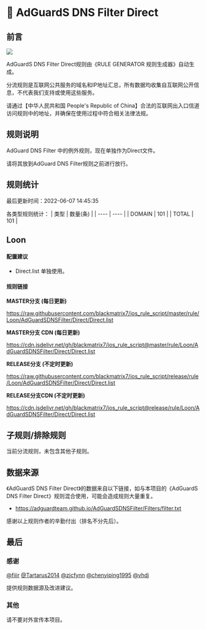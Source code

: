 # 🧸 AdGuardS DNS Filter Direct

## 前言

![](https://shields.io/badge/-移除重复规则-ff69b4) 

AdGuardS DNS Filter Direct规则由《RULE GENERATOR 规则生成器》自动生成。

分流规则是互联网公共服务的域名和IP地址汇总，所有数据均收集自互联网公开信息，不代表我们支持或使用这些服务。

请通过【中华人民共和国 People's Republic of China】合法的互联网出入口信道访问规则中的地址，并确保在使用过程中符合相关法律法规。

## 规则说明
AdGuard DNS Filter 中的例外规则，现在单独作为Direct文件。

请将其放到AdGuard DNS Filter规则之前进行放行。

## 规则统计

最后更新时间：2022-06-07 14:45:35

各类型规则统计：
| 类型 | 数量(条)  | 
| ---- | ----  |
| DOMAIN | 101  | 
| TOTAL | 101  | 


## Loon 

#### 配置建议
- Direct.list 单独使用。

#### 规则链接
**MASTER分支 (每日更新)**

https://raw.githubusercontent.com/blackmatrix7/ios_rule_script/master/rule/Loon/AdGuardSDNSFilter/Direct/Direct.list

**MASTER分支 CDN (每日更新)**

https://cdn.jsdelivr.net/gh/blackmatrix7/ios_rule_script@master/rule/Loon/AdGuardSDNSFilter/Direct/Direct.list

**RELEASE分支 (不定时更新)**

https://raw.githubusercontent.com/blackmatrix7/ios_rule_script/release/rule/Loon/AdGuardSDNSFilter/Direct/Direct.list

**RELEASE分支CDN (不定时更新)**

https://cdn.jsdelivr.net/gh/blackmatrix7/ios_rule_script@release/rule/Loon/AdGuardSDNSFilter/Direct/Direct.list

## 子规则/排除规则


当前分流规则，未包含其他子规则。

## 数据来源

《AdGuardS DNS Filter Direct》的数据来自以下链接，如与本项目的《AdGuardS DNS Filter Direct》规则混合使用，可能会造成规则大量重复。

- https://adguardteam.github.io/AdGuardSDNSFilter/Filters/filter.txt


感谢以上规则作者的辛勤付出（排名不分先后）。

## 最后

### 感谢

[@fiiir](https://github.com/fiiir) [@Tartarus2014](https://github.com/Tartarus2014) [@zjcfynn](https://github.com/zjcfynn) [@chenyiping1995](https://github.com/chenyiping1995) [@vhdj](https://github.com/vhdj)

提供规则数据源及改进建议。

### 其他

请不要对外宣传本项目。